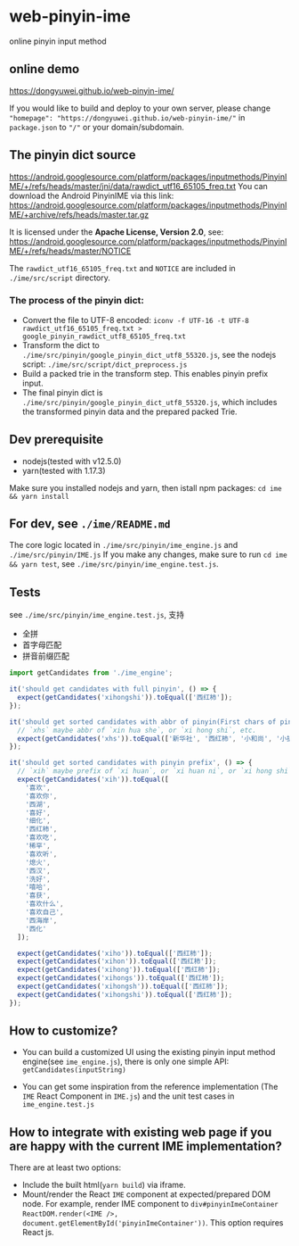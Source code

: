 # web-pinyin-ime

online pinyin input method

## online demo
https://dongyuwei.github.io/web-pinyin-ime/

If you would like to build and deploy to your own server, please change `"homepage": "https://dongyuwei.github.io/web-pinyin-ime/"` in `package.json` to `"/"` or your domain/subdomain.

## The pinyin dict source

https://android.googlesource.com/platform/packages/inputmethods/PinyinIME/+/refs/heads/master/jni/data/rawdict_utf16_65105_freq.txt
You can download the Android PinyinIME via this link: https://android.googlesource.com/platform/packages/inputmethods/PinyinIME/+archive/refs/heads/master.tar.gz

It is licensed under the **Apache License, Version 2.0**, see:
https://android.googlesource.com/platform/packages/inputmethods/PinyinIME/+/refs/heads/master/NOTICE

The `rawdict_utf16_65105_freq.txt` and `NOTICE` are included in `./ime/src/script` directory.

### The process of the pinyin dict:

- Convert the file to UTF-8 encoded: `iconv -f UTF-16 -t UTF-8 rawdict_utf16_65105_freq.txt > google_pinyin_rawdict_utf8_65105_freq.txt`
- Transform the dict to `./ime/src/pinyin/google_pinyin_dict_utf8_55320.js`, see the nodejs script: `./ime/src/script/dict_preprocess.js`
- Build a packed trie in the transform step. This enables pinyin prefix input.
- The final pinyin dict is `./ime/src/pinyin/google_pinyin_dict_utf8_55320.js`, which includes the transformed pinyin data and
  the prepared packed Trie.

## Dev prerequisite

- nodejs(tested with v12.5.0)
- yarn(tested with 1.17.3)

Make sure you installed nodejs and yarn, then istall npm packages: `cd ime && yarn install`

## For dev, see `./ime/README.md`

The core logic located in `./ime/src/pinyin/ime_engine.js` and `./ime/src/pinyin/IME.js`
If you make any changes, make sure to run `cd ime && yarn test`, see `./ime/src/pinyin/ime_engine.test.js`.

## Tests
see `./ime/src/pinyin/ime_engine.test.js`, 支持
- 全拼
- 首字母匹配
- 拼音前缀匹配

```js
import getCandidates from './ime_engine';

it('should get candidates with full pinyin', () => {
  expect(getCandidates('xihongshi')).toEqual(['西红柿']);
});

it('should get sorted candidates with abbr of pinyin(First chars of pinyin)', () => {
  // `xhs` maybe abbr of `xin hua she`, or `xi hong shi`, etc.
  expect(getCandidates('xhs')).toEqual(['新华社', '西红柿', '小和尚', '小护士', '巡回赛']);
});

it('should get sorted candidates with pinyin prefix', () => {
  // `xih` maybe prefix of `xi huan`, or `xi huan ni`, or `xi hong shi`, etc.
  expect(getCandidates('xih')).toEqual([
    '喜欢',
    '喜欢你',
    '西湖',
    '喜好',
    '细化',
    '西红柿',
    '喜欢吃',
    '稀罕',
    '喜欢听',
    '熄火',
    '西汉',
    '洗好',
    '嘻哈',
    '喜获',
    '喜欢什么',
    '喜欢自己',
    '西海岸',
    '西化'
  ]);

  expect(getCandidates('xiho')).toEqual(['西红柿']);
  expect(getCandidates('xihon')).toEqual(['西红柿']);
  expect(getCandidates('xihong')).toEqual(['西红柿']);
  expect(getCandidates('xihongs')).toEqual(['西红柿']);
  expect(getCandidates('xihongsh')).toEqual(['西红柿']);
  expect(getCandidates('xihongshi')).toEqual(['西红柿']);
});

```

## How to customize?

- You can build a customized UI using the existing pinyin input method engine(see `ime_engine.js`), there is only one simple API:
  `getCandidates(inputString)`

- You can get some inspiration from the reference implementation (The `IME` React Component in `IME.js`) and the unit test cases in `ime_engine.test.js`

## How to integrate with existing web page if you are happy with the current IME implementation?

There are at least two options:

- Include the built html(`yarn build`) via iframe.
- Mount/render the React `IME` component at expected/prepared DOM node. For example, render IME component to `div#pinyinImeContainer`
  `ReactDOM.render(<IME />, document.getElementById('pinyinImeContainer'))`. This option requires React js.
